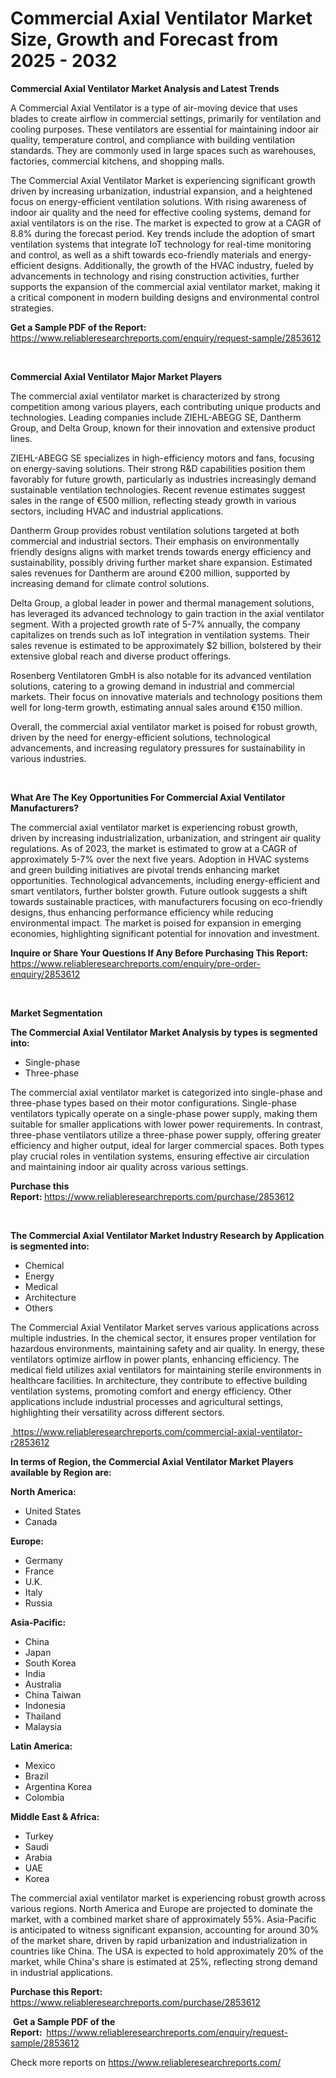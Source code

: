 <p><h1>Commercial Axial Ventilator Market Size, Growth and Forecast from 2025 - 2032</h1></p><p><strong>Commercial Axial Ventilator Market Analysis and Latest Trends</strong></p>
<p><p>A Commercial Axial Ventilator is a type of air-moving device that uses blades to create airflow in commercial settings, primarily for ventilation and cooling purposes. These ventilators are essential for maintaining indoor air quality, temperature control, and compliance with building ventilation standards. They are commonly used in large spaces such as warehouses, factories, commercial kitchens, and shopping malls.</p><p>The Commercial Axial Ventilator Market is experiencing significant growth driven by increasing urbanization, industrial expansion, and a heightened focus on energy-efficient ventilation solutions. With rising awareness of indoor air quality and the need for effective cooling systems, demand for axial ventilators is on the rise. The market is expected to grow at a CAGR of 8.8% during the forecast period. Key trends include the adoption of smart ventilation systems that integrate IoT technology for real-time monitoring and control, as well as a shift towards eco-friendly materials and energy-efficient designs. Additionally, the growth of the HVAC industry, fueled by advancements in technology and rising construction activities, further supports the expansion of the commercial axial ventilator market, making it a critical component in modern building designs and environmental control strategies.</p></p>
<p><strong>Get a Sample PDF of the Report:&nbsp;</strong> <a href="https://www.reliableresearchreports.com/enquiry/request-sample/2853612?utm_campaign=3265&utm_medium=2&utm_source=Github&utm_content=ia&utm_term=12032025&utm_id=commercial-axial-ventilator">https://www.reliableresearchreports.com/enquiry/request-sample/2853612</a></p>
<p>&nbsp;</p>
<p><strong>Commercial Axial Ventilator Major Market Players</strong></p>
<p><p>The commercial axial ventilator market is characterized by strong competition among various players, each contributing unique products and technologies. Leading companies include ZIEHL-ABEGG SE, Dantherm Group, and Delta Group, known for their innovation and extensive product lines.</p><p>ZIEHL-ABEGG SE specializes in high-efficiency motors and fans, focusing on energy-saving solutions. Their strong R&D capabilities position them favorably for future growth, particularly as industries increasingly demand sustainable ventilation technologies. Recent revenue estimates suggest sales in the range of €500 million, reflecting steady growth in various sectors, including HVAC and industrial applications.</p><p>Dantherm Group provides robust ventilation solutions targeted at both commercial and industrial sectors. Their emphasis on environmentally friendly designs aligns with market trends towards energy efficiency and sustainability, possibly driving further market share expansion. Estimated sales revenues for Dantherm are around €200 million, supported by increasing demand for climate control solutions.</p><p>Delta Group, a global leader in power and thermal management solutions, has leveraged its advanced technology to gain traction in the axial ventilator segment. With a projected growth rate of 5-7% annually, the company capitalizes on trends such as IoT integration in ventilation systems. Their sales revenue is estimated to be approximately $2 billion, bolstered by their extensive global reach and diverse product offerings.</p><p>Rosenberg Ventilatoren GmbH is also notable for its advanced ventilation solutions, catering to a growing demand in industrial and commercial markets. Their focus on innovative materials and technology positions them well for long-term growth, estimating annual sales around €150 million.</p><p>Overall, the commercial axial ventilator market is poised for robust growth, driven by the need for energy-efficient solutions, technological advancements, and increasing regulatory pressures for sustainability in various industries.</p></p>
<p>&nbsp;</p>
<p><strong>What Are The Key Opportunities For Commercial Axial Ventilator Manufacturers?</strong></p>
<p><p>The commercial axial ventilator market is experiencing robust growth, driven by increasing industrialization, urbanization, and stringent air quality regulations. As of 2023, the market is estimated to grow at a CAGR of approximately 5-7% over the next five years. Adoption in HVAC systems and green building initiatives are pivotal trends enhancing market opportunities. Technological advancements, including energy-efficient and smart ventilators, further bolster growth. Future outlook suggests a shift towards sustainable practices, with manufacturers focusing on eco-friendly designs, thus enhancing performance efficiency while reducing environmental impact. The market is poised for expansion in emerging economies, highlighting significant potential for innovation and investment.</p></p>
<p><strong>Inquire or Share Your Questions If Any Before Purchasing This Report:</strong> <a href="https://www.reliableresearchreports.com/enquiry/pre-order-enquiry/2853612?utm_campaign=3265&utm_medium=2&utm_source=Github&utm_content=ia&utm_term=12032025&utm_id=commercial-axial-ventilator">https://www.reliableresearchreports.com/enquiry/pre-order-enquiry/2853612</a></p>
<p>&nbsp;</p>
<p><strong>Market Segmentation</strong></p>
<p><strong>The Commercial Axial Ventilator Market Analysis by types is segmented into:</strong></p>
<p><ul><li>Single-phase</li><li>Three-phase</li></ul></p>
<p><p>The commercial axial ventilator market is categorized into single-phase and three-phase types based on their motor configurations. Single-phase ventilators typically operate on a single-phase power supply, making them suitable for smaller applications with lower power requirements. In contrast, three-phase ventilators utilize a three-phase power supply, offering greater efficiency and higher output, ideal for larger commercial spaces. Both types play crucial roles in ventilation systems, ensuring effective air circulation and maintaining indoor air quality across various settings.</p></p>
<p><strong>Purchase this Report:&nbsp;</strong><a href="https://www.reliableresearchreports.com/purchase/2853612?utm_campaign=3265&utm_medium=2&utm_source=Github&utm_content=ia&utm_term=12032025&utm_id=commercial-axial-ventilator">https://www.reliableresearchreports.com/purchase/2853612</a></p>
<p>&nbsp;</p>
<p><strong>The Commercial Axial Ventilator Market Industry Research by Application is segmented into:</strong></p>
<p><ul><li>Chemical</li><li>Energy</li><li>Medical</li><li>Architecture</li><li>Others</li></ul></p>
<p><p>The Commercial Axial Ventilator Market serves various applications across multiple industries. In the chemical sector, it ensures proper ventilation for hazardous environments, maintaining safety and air quality. In energy, these ventilators optimize airflow in power plants, enhancing efficiency. The medical field utilizes axial ventilators for maintaining sterile environments in healthcare facilities. In architecture, they contribute to effective building ventilation systems, promoting comfort and energy efficiency. Other applications include industrial processes and agricultural settings, highlighting their versatility across different sectors.</p></p>
<p><a href="https://www.reliableresearchreports.com/commercial-axial-ventilator-r2853612?utm_campaign=3265&utm_medium=2&utm_source=Github&utm_content=ia&utm_term=12032025&utm_id=commercial-axial-ventilator">&nbsp;https://www.reliableresearchreports.com/commercial-axial-ventilator-r2853612</a></p>
<p><strong>In terms of Region, the Commercial Axial Ventilator Market Players available by Region are:</strong></p>
<p>
    <p> <strong> North America: </strong>
        <ul>
            <li>United States</li>
            <li>Canada</li>
        </ul>
        </p> 
    <p> <strong> Europe: </strong>
        <ul>
            <li>Germany</li>
            <li>France</li>
            <li>U.K.</li>
            <li>Italy</li>
            <li>Russia</li>
        </ul>
        </p> 
    <p> <strong> Asia-Pacific: </strong>
        <ul>
            <li>China</li>
            <li>Japan</li>
            <li>South Korea</li>
            <li>India</li>
            <li>Australia</li>
            <li>China Taiwan</li>
            <li>Indonesia</li>
            <li>Thailand</li>
            <li>Malaysia</li>
        </ul>
        </p> 
    <p> <strong> Latin America: </strong>
        <ul>
            <li>Mexico</li>
            <li>Brazil</li>
            <li>Argentina Korea</li>
            <li>Colombia</li>
        </ul>
        </p> 
    <p> <strong> Middle East & Africa: </strong>
        <ul>
            <li>Turkey</li>
            <li>Saudi</li>
            <li>Arabia</li>
            <li>UAE</li>
            <li>Korea</li>
        </ul>
    </p>
    </p>
<p><p>The commercial axial ventilator market is experiencing robust growth across various regions. North America and Europe are projected to dominate the market, with a combined market share of approximately 55%. Asia-Pacific is anticipated to witness significant expansion, accounting for around 30% of the market share, driven by rapid urbanization and industrialization in countries like China. The USA is expected to hold approximately 20% of the market, while China's share is estimated at 25%, reflecting strong demand in industrial applications.</p></p>
<p><strong>Purchase this Report: </strong><a href="https://www.reliableresearchreports.com/purchase/2853612?utm_campaign=3265&utm_medium=2&utm_source=Github&utm_content=ia&utm_term=12032025&utm_id=commercial-axial-ventilator">https://www.reliableresearchreports.com/purchase/2853612</a></p>
<p>&nbsp;<strong>Get a Sample PDF of the Report:&nbsp;&nbsp;</strong><a href="https://www.reliableresearchreports.com/enquiry/request-sample/2853612?utm_campaign=3265&utm_medium=2&utm_source=Github&utm_content=ia&utm_term=12032025&utm_id=commercial-axial-ventilator">https://www.reliableresearchreports.com/enquiry/request-sample/2853612</a></p>
<p><strong></strong></p>
<p>Check more reports on <a href="https://www.reliableresearchreports.com/?utm_campaign=3265&utm_medium=2&utm_source=Github&utm_content=ia&utm_term=12032025&utm_id=commercial-axial-ventilator">https://www.reliableresearchreports.com/</a></p>